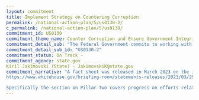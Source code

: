 ```yaml
---
layout: commitment
title: Implement Strategy on Countering Corruption
permalink: /national-action-plan/5/us0130-2/
c_permalink: /national-action-plan/5/us0130/
commitment_id: US0130
commitment_theme_name: Counter Corruption and Ensure Government Integrity and Accountability to the Public
commitment_detail_sub: "The Federal Government commits to working with international partners to further elevate international standards and practices against illicit finance, and continue to build the cooperative relationships to combat such conduct"
commitment_detail_sub_id: "US0130-2"
commitment_status: On Track -
commitment_agency: state.gov
Kiril Jakimovski (State) - JakimovskiK@state.gov
commitment_narrative: "A fact sheet was released in March 2023 on the implementation of the US Strategy on Countering Corruption. The fact sheet can be found here:
https://www.whitehouse.gov/briefing-room/statements-releases/2023/03/29/fact-sheet-implementing-the-united-states-strategy-on-countering-corruption-accomplishments-and-renewed-commitment-in-the-year-of-action/

Specifically the section on Pillar Two covers progress on efforts related to illicit finance."
---
```


